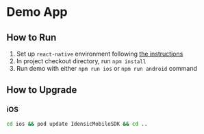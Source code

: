 # Demo App

## How to Run

1. Set up `react-native` environment following [the instructions](https://reactnative.dev/docs/environment-setup)
2. In project checkout directory, run `npm install`
3. Run demo with either `npm run ios` or `npm run android` command

## How to Upgrade

### iOS

```bash
cd ios && pod update IdensicMobileSDK && cd ..
```

